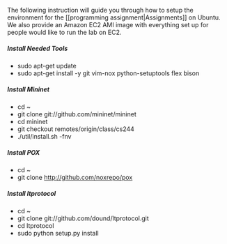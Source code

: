 The following instruction will guide you through how to setup the environment for the [[programming assignment|Assignments]] on Ubuntu. We also provide an Amazon EC2 AMI image with everything set up for people would like to run the lab on EC2. 

##### Install Needed Tools
* sudo apt-get update
* sudo apt-get install -y git vim-nox python-setuptools flex bison

##### Install Mininet
* cd ~
* git clone git://github.com/mininet/mininet
* cd mininet
* git checkout remotes/origin/class/cs244
* ./util/install.sh -fnv

##### Install POX
* cd ~
* git clone http://github.com/noxrepo/pox

##### Install ltprotocol 
* cd ~
* git clone git://github.com/dound/ltprotocol.git
* cd ltprotocol 
* sudo python setup.py install
